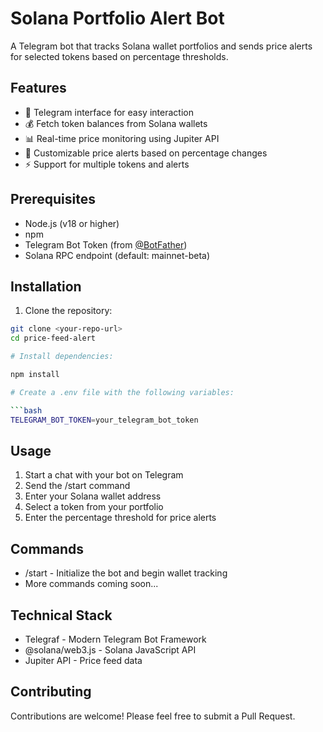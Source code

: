 # Solana Portfolio Alert Bot

A Telegram bot that tracks Solana wallet portfolios and sends price alerts for selected tokens based on percentage thresholds.

## Features

- 📱 Telegram interface for easy interaction
- 💰 Fetch token balances from Solana wallets
- 📊 Real-time price monitoring using Jupiter API
- 🚨 Customizable price alerts based on percentage changes
- ⚡ Support for multiple tokens and alerts

## Prerequisites

- Node.js (v18 or higher)
- npm
- Telegram Bot Token (from [@BotFather](https://t.me/botfather))
- Solana RPC endpoint (default: mainnet-beta)

## Installation

1. Clone the repository:
```bash
git clone <your-repo-url>
cd price-feed-alert

# Install dependencies:

npm install

# Create a .env file with the following variables:

```bash
TELEGRAM_BOT_TOKEN=your_telegram_bot_token
```


## Usage
1. Start a chat with your bot on Telegram
2. Send the /start command
3. Enter your Solana wallet address
4. Select a token from your portfolio
5. Enter the percentage threshold for price alerts
## Commands
- /start - Initialize the bot and begin wallet tracking
- More commands coming soon...
## Technical Stack
- Telegraf - Modern Telegram Bot Framework
- @solana/web3.js - Solana JavaScript API
- Jupiter API - Price feed data

## Contributing
Contributions are welcome! Please feel free to submit a Pull Request.
